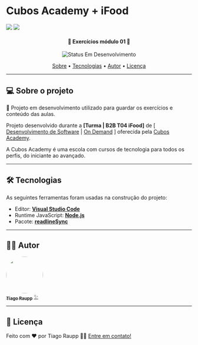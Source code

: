 # Cubos Academy + iFood

![](https://i.imgur.com/xG74tOh.png)
![](https://camo.githubusercontent.com/9024d29d7212d5e020ecea830c7b9cf5ba9a47cb2f3dfc771c399233a536d1e9/68747470733a2f2f6c6f676f706e672e636f6d2e62722f6c6f676f732f69666f6f642d34332e737667)

<h4 align="center"> 
	🚧 Exercícios módulo 01 🚧
</h4>

<p align="center">
	<img alt="Status Em Desenvolvimento" src="https://img.shields.io/badge/STATUS-EM%20DESENVOLVIMENTO-green">
</p>

<p align="center">
 <a href="#-sobre-o-projeto">Sobre</a> •
 <a href="#-tecnologias">Tecnologias</a> • 
 <a href="#-autor">Autor</a> • 
 <a href="#user-content--licença">Licença</a>
</p>

---

## 💻 Sobre o projeto

📄 Projeto em desenvolvimento utilizado para guardar os exercícios e conteúdo das aulas.

Projeto desenvolvido durante a **[Turma | B2B T04 iFood]** de [ [Desenvolvimento de Software](https://cubos.academy/cursos/desenvolvimento-de-software-v2) | [On Demand](https://cubos.academy/cubosondemand) ] oferecida pela [Cubos Academy](https://cubos.academy/).

A Cubos Academy é uma escola com cursos de tecnologia para todos os perfis, do iniciante ao avançado.

---

## 🛠 Tecnologias

As seguintes ferramentas foram usadas na construção do projeto:

-   Editor: **[Visual Studio Code](https://code.visualstudio.com/)**
-   Runtime JavaScript: **[Node.js](https://nodejs.org/pt-br)**
-   Pacote: **[readlineSync](https://github.com/anseki/readline-sync)**

---

## 🧙‍♂️ Autor

<a href="https://www.github.com/tiraupp">
 <img src="https://media.licdn.com/dms/image/D4D03AQE_6WyjMLlhUg/profile-displayphoto-shrink_800_800/0/1689184256141?e=1695254400&v=beta&t=e_yLmHXHnXtxgJEHGQK-6gDaYbgmvRhQEmtptWCYuOo" width="100px;" style="border-radius: 50px;" alt=""/>
 <br />
 <sub><b>Tiago Raupp</b></sub></a> <a href="https://www.github.com/tiraupp" title="Cubos Academy">✨</a>
 <br />

---

## 📝 Licença

<!-- Este projeto esta sobe a licença [MIT](./LICENSE). -->

Feito com ❤️ por Tiago Raupp 👋🏽 [Entre em contato!](https://www.linkedin.com/in/tiago-raupp/)
